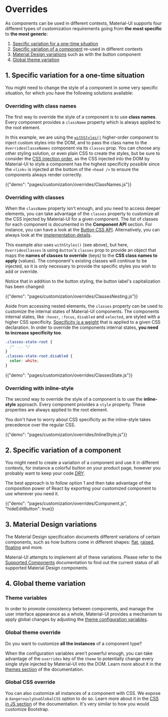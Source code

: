 # Overrides

As components can be used in different contexts, Material-UI supports four different types of customization requirements going from **the most specific** to **the most generic**:

1. [Specific variation for a one-time situation](#1-specific-variation-for-a-one-time-situation)
2. [Specific variation of a component](#2-specific-variation-of-a-component) re-used in different contexts
4. [Material Design variations](#3-material-design-variations) such as with the button component
3. [Global theme variation](#4-global-theme-variation)

## 1. Specific variation for a one-time situation

You might need to change the style of a component in some very specific situation, for which you have the following solutions available:

### Overriding with class names

The first way to override the style of a component is to use **class names**.
Every component provides a `className` property which is always applied to the root element.

In this example, we are using the [`withStyles()`](/customization/css-in-js#withstyles-styles-options-higher-order-component) higher-order
component to inject custom styles into the DOM, and to pass the class name to the `OverridesClasseNames` component via
its `classes` prop. You can choose any other styling solution, or even plain CSS to create the styles, but be sure to
consider the [CSS injection order](/customization/css-in-js#css-injection-order), as the CSS injected into the DOM
by Material-UI to style a component has the highest specificity possible since the `<link>` is injected at the bottom
of the `<head />` to ensure the components always render correctly.

{{"demo": "pages/customization/overrides/ClassNames.js"}}

### Overriding with classes

When the `className` property isn't enough, and you need to access deeper elements, you can take advantage of the `classes` property to customize all the CSS injected by Material-UI for a given component.
The list of  classes for each
component is documented in the **Component API** section.
For instance, you can have a look at the [Button CSS API](/api/button#css-api).
Alternatively, you can always look at the [implementation details](https://github.com/mui-org/material-ui/blob/v1-beta/packages/material-ui/src/Button/Button.js).

This example also uses `withStyles()` (see above), but here, `OverridesClasses` is using `Button`'s `classes` prop to
provide an object that maps the **names of classes to override** (keys) to the **CSS class names to apply** (values).
The component's existing classes will continue to be injected, so it is only necessary to provide the specific styles
you wish to add or override.

Notice that in addition to the button styling, the button label's capitalization has been changed:

{{"demo": "pages/customization/overrides/ClassesNesting.js"}}

Aside from accessing nested elements, the `classes` property can be used to customize the internal states of Material-UI components.
The components internal states, like `:hover`, `:focus`, `disabled` and `selected`, are styled with a higher CSS specificity.
[Specificity is a weight](https://developer.mozilla.org/en-US/docs/Web/CSS/Specificity) that is applied to a given CSS declaration.
In order to override the components internal states, **you need to increase specificity too**.

```css
.classes-state-root {
  /* ... */
}
.classes-state-root.disabled {
  color: white;
}
```

{{"demo": "pages/customization/overrides/ClassesState.js"}}

### Overriding with inline-style

The second way to override the style of a component is to use the **inline-style** approach.
Every component provides a `style` property.
These properties are always applied to the root element.

You don't have to worry about CSS specificity as the inline-style takes precedence over the regular CSS.

{{"demo": "pages/customization/overrides/InlineStyle.js"}}

## 2. Specific variation of a component

You might need to create a variation of a component and use it in different contexts, for instance a colorful button on your product page, however you probably want to keep your code [*DRY*](https://en.wikipedia.org/wiki/Don%27t_repeat_yourself).

The best approach is to follow option 1 and then take advantage of the composition power of React by exporting your customized component to use wherever you need it.

{{"demo": "pages/customization/overrides/Component.js", "hideEditButton": true}}

## 3. Material Design variations

The Material Design specification documents different variations of certain components, such as how buttons come in different shapes: [flat](https://material.io/guidelines/components/buttons.html#buttons-flat-buttons), [raised](https://material.io/guidelines/components/buttons.html#buttons-raised-buttons), [floating](https://material.io/guidelines/components/buttons-floating-action-button.html) and more.

Material-UI attempts to implement all of these variations. Please refer to the [Supported Components](/getting-started/supported-components) documentation to find out the current status of all supported Material Design components.

## 4. Global theme variation

### Theme variables

In order to promote consistency between components, and manage the user interface appearance as a whole, Material-UI provides a mechanism to apply global changes by adjusting the [theme configuration variables](/customization/themes#theme-configuration-variables).

### Global theme override

Do you want to customize **all the instances** of a component type?

When the configuration variables aren't powerful enough,
you can take advantage of the `overrides` key of the `theme` to potentially change every single style injected by Material-UI into the DOM.
Learn more about it in the [themes section](/customization/themes#customizing-all-instances-of-a-component-type) of the documentation.

### Global CSS override

You can also customize all instances of a component with CSS.
We expose a `dangerouslyUseGlobalCSS` option to do so.
Learn more about it in the [CSS in JS section](/customization/css-in-js#global-css) of the documentation. It's very similar to how you would customize Bootstrap.
